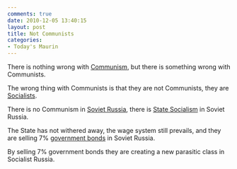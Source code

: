 ```yaml
---
comments: true
date: 2010-12-05 13:40:15
layout: post
title: Not Communists
categories:
- Today's Maurin
---
```


There is nothing wrong
with [Communism](http://en.wikipedia.org/wiki/Communism),
but there is something wrong
with Communists.

The wrong thing with Communists is
that they are not Communists,
they are [Socialists](http://en.wikipedia.org/wiki/Socialism).

There is no Communism
in [Soviet Russia](http://en.wikipedia.org/wiki/Soviet_Union),
there is [State Socialism](http://en.wikipedia.org/wiki/State_socialism)
in Soviet Russia.

The State has not withered away,
the wage system still prevails,
and they are selling
7% [government bonds](http://en.wikipedia.org/wiki/Government_bond)
in Soviet Russia.

By selling 7% government bonds
they are creating
a new parasitic class
in Socialist Russia.